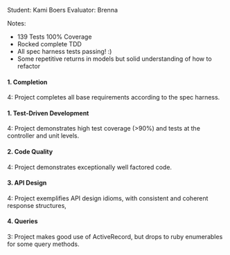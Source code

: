 
Student: Kami Boers
Evaluator: Brenna

Notes:
  - 139 Tests 100% Coverage
  - Rocked complete TDD
  - All spec harness tests passing! :)
  - Some repetitive returns in models but solid understanding of how to refactor


#### 1. Completion

4: Project completes all base requirements according to the spec harness.  

#### 1. Test-Driven Development

4: Project demonstrates high test coverage (>90%) and tests at the controller and unit levels.  

#### 2. Code Quality

4: Project demonstrates exceptionally well factored code.  

#### 3. API Design  

4: Project exemplifies API design idioms, with consistent and coherent response structures,

#### 4. Queries

3: Project makes good use of ActiveRecord, but drops to ruby enumerables for some query methods.  
